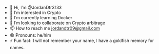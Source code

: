 - 👋 Hi, I’m @JordanDtr3133
- 👀 I’m interested in Crypto
- 🌱 I’m currently learning Docker
- 💞️ I’m looking to collaborate on Crypto arbitrage
- 📫 How to reach me jordandtr09@gmail.com
- 😄 Pronouns: he/him
- ⚡ Fun fact: I will not remember your name, I have a goldfish memory for names.

<!---
JordanDtr3133/JordanDtr3133 is a ✨ special ✨ repository because its `README.md` (this file) appears on your GitHub profile.
You can click the Preview link to take a look at your changes.
--->
